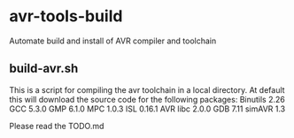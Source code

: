 # avr-tools-build
Automate build and install of AVR compiler and toolchain

## build-avr.sh
This is a script for compiling the avr toolchain in a local directory.
At default this will download the source code for the following packages:
	Binutils	2.26
	GCC		5.3.0
	GMP		6.1.0
	MPC		1.0.3
	ISL		0.16.1
	AVR libc	2.0.0
	GDB		7.11
	simAVR		1.3



Please read the TODO.md
